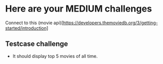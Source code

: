 # Here are your MEDIUM challenges

Connect to this (movie api)[https://developers.themoviedb.org/3/getting-started/introduction]

## Testcase challenge
- It should display top 5 movies of all time.